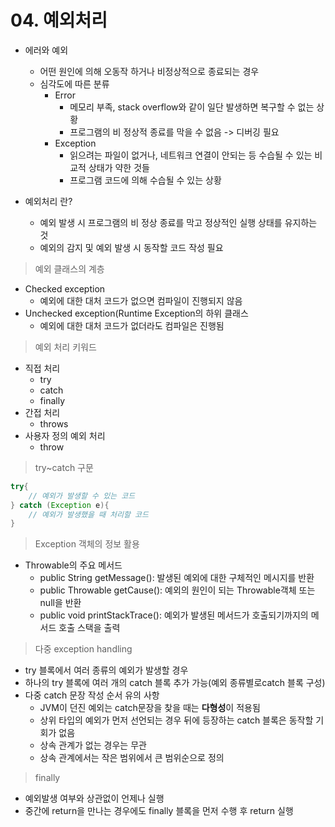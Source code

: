# 04. 예외처리

- 에러와 예외
  - 어떤 원인에 의해 오동작 하거나 비정상적으로 종료되는 경우
  - 심각도에 따른 분류
    - Error
      - 메모리 부족, stack overflow와 같이 일단 발생하면 복구할 수 없는 상황
      - 프로그램의 비 정상적 종료를 막을 수 없음 -> 디버깅 필요
    - Exception
      - 읽으려는 파일이 없거나, 네트워크 연결이 안되는 등 수습될 수 있는 비교적 상태가 약한 것들
      - 프로그램 코드에 의해 수습될 수 있는 상황



- 예외처리 란?
  - 예외 발생 시 프로그램의 비 정상 종료를 막고 정상적인 실행 상태를 유지하는 것
  - 예외의 감지 및 예외 발생 시 동작할 코드 작성 필요



> 예외 클래스의 계층

- Checked exception
  - 예외에 대한 대처 코드가 없으면 컴파일이 진행되지 않음
- Unchecked exception(Runtime Exception의 하위 클래스
  - 예외에 대한 대처 코드가 없더라도 컴파일은 진행됨



> 예외 처리 키워드

- 직접 처리
  - try
  - catch
  - finally
- 간접 처리
  - throws
- 사용자 정의 예외 처리
  - throw



> try~catch 구문

```java
try{
    // 예외가 발생할 수 있는 코드
} catch (Exception e){
    // 예외가 발생했을 때 처리할 코드
}
```



> Exception 객체의 정보 활용

- Throwable의 주요 메서드
  - public String getMessage(): 발생된 예외에 대한 구체적인 메시지를 반환
  - public Throwable getCause(): 예외의 원인이 되는 Throwable객체 또는 null을 반환
  - public void printStackTrace(): 예외가 발생된 메서드가 호출되기까지의 메서드 호출 스택을 출력



> 다중 exception handling

- try 블록에서 여러 종류의 예외가 발생할 경우
- 하나의 try 블록에 여러 개의 catch 블록 추가 가능(예외 종류별로catch 블록 구성)
- 다중 catch 문장 작성 순서 유의 사항
  - JVM이 던진 예외는 catch문장을 찾을 때는 **다형성**이 적용됨
  - 상위 타입의 예외가 먼저 선언되는 경우 뒤에 등장하는 catch 블록은 동작할 기회가 없음
  - 상속 관계가 없는 경우는 무관
  - 상속 관계에서는 작은 범위에서 큰 범위순으로 정의



> finally

- 예외발생 여부와 상관없이 언제나 실행
- 중간에 return을 만나는 경우에도 finally 블록을 먼저 수행 후 return 실행




